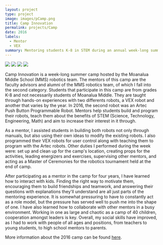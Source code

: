 ```yaml
---
layout: project
type: project
image: images/pCamp.png
title: Camp Innovation
permalink: projects/Camp
date: 2016
labels:
  - Mentor
  - VEX
summary: Mentoring students K-8 in STEM during an annual week-long summer camp.
---
```


<div class="ui small rounded images">
  <img class="ui image" src="../images/CAMP1.PNG">
  <img class="ui image" src="../images/CAMP2.PNG">
  <img class="ui image" src="../images/CAMP3.PNG">
  <img class="ui image" src="../images/CAMP4.PNG">
</div>

Camp Innovation is a week-long summer camp hosted by the Moanalua Middle School (MMS) robotics team. The mentors of this camp are the faculty advisors and alumni of the MMS robotics team, of which I fall into the second category. Students that participate in this camp are from grades K-8 and not necessarily students of Moanalua Middle. They are taught through hands-on experiences with two differents robots, a VEX robot and another that varies by the year. In 2016, the second robot was an Artec Push Button Programmable Robot. Mentors help students build and program their robots, teach them about the benefits of STEM (Science, Technology, Engineering, Math) and aim to increase their interest in it through.

As a mentor, I assisted students in building both robots not only through manuals, but also using their own ideas to modify the existing robots. I also programmed their VEX robots for user control along with teaching them to program with the Artec robots. Other duties I performed during the week were: set up and clean up for the camp's location, creating props for the activities, leading energizers and exercises, supervising other mentors, and acting as a Master of Ceremonies for the robotics tournament held at the end of camp. 

After participating as a mentor in the camp for four years, I have learned how to interact with kids. Finding the right way to motivate them, encouraging them to build friendships and teamwork, and answering their questions with explanations they'll understand are all just parts of the mentoring experience. It is somewhat pressuring to have to constantly act as a role model, but the pressure has served well to push me into the shape of one. I have also learned how to collaborate with other mentors in a busy environment. Working in one as large and chaotic as a camp of 40 children, cooperation amongst leaders is key. Overall, my social skills have improved, as I had to work with people of all ages and positions, from teachers to young students, to high school mentors to parents.

More information about the 2016 camp can be found [here](http://www.moanaluamiddle.org/apps/news/article/561447).
